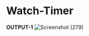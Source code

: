 # Watch-Timer
**OUTPUT-1**
![Screenshot (279)](https://github.com/user-attachments/assets/7ba16e2e-086f-4c7c-ae99-a3157a68e811)



